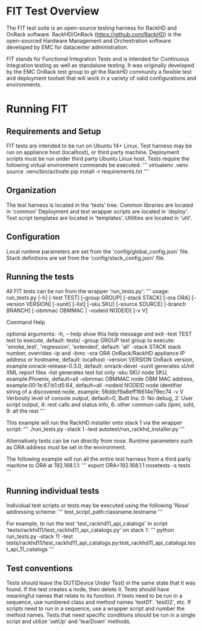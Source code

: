 # FIT Test Overview

The FIT test suite is an open-source testing harness for RackHD and OnRack software.
RackHD/OnRack (https://github.com/RackHD) is the open-sourced Hardware Management and Orchestration
software developed by EMC for datacenter administration.

FIT stands for Functional Integration Tests and is intended for Continuous Integration testing
as well as standalone testing. It was originally developed by the EMC OnRack test group to git
the RackHD community a flexible test and deployment toolset that will work in a variety of
valid configurations and environments.

# Running FIT

## Requirements and Setup

FIT tests are intended to be run on Ubuntu 14+ Linux.
Test harness may be run on appliance host (localhost), or third party machine.
Deployment scripts must be run under third party Ubuntu Linux host.
Tests require the following virtual environment commands be executed:
'''
virtualenv .venv
source .venv/bin/activate
pip install -r requirements.txt
'''

## Organization

The test harness is located in the 'tests' tree.
Common libraries are located in 'common'
Deployment and test wrapper scripts are located in 'deploy'.
Test script templates are located in 'templates'.
Utilities are located in 'util'.

## Configuration

Local runtime parameters are set from the 'config/global_config.json' file.
Stack definitions are set from the 'config/stack_config.json' file.

## Running the tests

All FIT tests can be run from the wrapper 'run_tests.py':
'''
usage: run_tests.py [-h] [-test TEST] [-group GROUP] [-stack STACK] [-ora ORA]
                    [-version VERSION] [-xunit] [-list] [-sku SKU]
                    [-source SOURCE] [-branch BRANCH]
                    [-obmmac OBMMAC | -nodeid NODEID] [-v V]

Command Help

optional arguments:
  -h, --help        show this help message and exit
  -test TEST        test to execute, default: tests/
  -group GROUP      test group to execute: 'smoke_test', 'regression',
                    'extended', default: 'all'
  -stack STACK      stack number, overrides -ip and -bmc
  -ora ORA          OnRack/RackHD appliance IP address or hostname, default:
                    localhost
  -version VERSION  OnRack version, example:onrack-release-0.3.0, default:
                    onrack-devel
  -xunit            generates xUnit XML report files
  -list             generates test list only
  -sku SKU          node SKU, example:Phoenix, default=all
  -obmmac OBMMAC    node OBM MAC address, example:00:1e:67:b1:d5:64,
                    default=all
  -nodeid NODEID    node identifier string of a discovered node, example:
                    56ddcf9a8eff16614e79ec74
  -v V              Verbosity level of console output, default=0, Built Ins:
                    0: No debug, 2: User script output, 4: rest calls and
                    status info, 6: other common calls (ipmi, ssh), 9: all the
                    rest
'''

This example will run the RackHD installer onto stack 1 via the wrapper script:
'''
./run_tests.py -stack 1 -test autotest/run_rackhd_installer.py
'''

Alternatively tests can be run directly from nose. Runtime parameters such as ORA address must be set in the environment.

The following example will run all the entire test harness from a third party machine to ORA at 192.168.1.1:
'''
export ORA=192.168.1.1
nosetests -s tests
'''

## Running individual tests

Individual test scripts or tests may be executed using the following 'Nose' addressing scheme:
'''
test_script_path:classname.testname
'''

For example, to run the test 'test_rackhd11_api_catalogs' in script 'tests/rackhd11/test_rackhd11_api_catalogs.py' on stack 1:
'''
python run_tests.py -stack 11 -test tests/rackhd11/test_rackhd11_api_catalogs.py:test_rackhd11_api_catalogs.test_api_11_catalogs
'''

## Test conventions

Tests should leave the DUT(Device Under Test) in the same state that it was found. If the test creates a node, then delete it.
Tests should have meaningful names that relate to its function.
If tests need to be run in a sequence, use numbered class and method names 'test01'. 'test02', etc.
If scripts need to run in a sequence, use a wrapper script and number the method names.
Tests that need specific conditions should be run in a single script and utilize 'setUp' and 'tearDown' methods.

